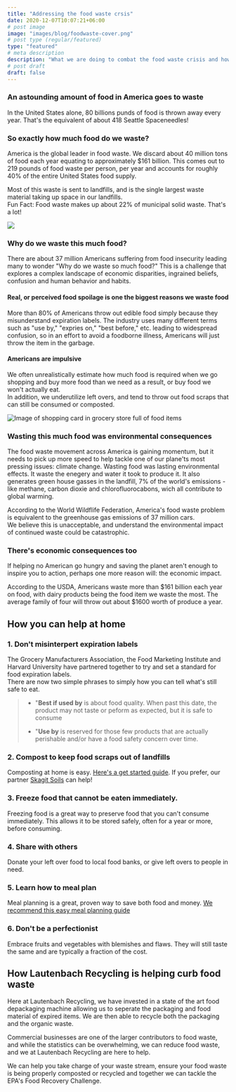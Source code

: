 ```yaml
---
title: "Addressing the food waste crsis"
date: 2020-12-07T10:07:21+06:00
# post image
image: "images/blog/foodwaste-cover.png"
# post type (regular/featured)
type: "featured"
# meta description
description: "What we are doing to combat the food waste crisis and how you can help"
# post draft
draft: false
---
```


### An astounding amount of food in America goes to waste

In the United States alone, 80 billions punds of food is thrown away every year. That's the equivalent of about 418 Seattle Spaceneedles!

<div class="row">
        <div class="col-lg-6">
            <h3>So exactly how much food do we waste?</h3>
            <p>
                America is the global leader in food waste. We discard about 40 million tons of food each year equating to approximately $161 billion.
                This comes out to 219 pounds of food waste per person, per year and accounts for roughly 40% of the entire United States food supply. 
            </p>
            <p>
                Most of this waste is sent to landfills, and is the single largest waste material taking up space in our landfills. <br>
                Fun Fact: Food waste makes up about 22% of municipal solid waste. That's a lot!
            </p>
        </div>
        <div class="col-lg-6">
            <img class="img-fluid" src="../../images/food-waste/full-wastebin.jpg">
        </div>
</div>

### Why do we waste this much food?

There are about 37 million Americans suffering from food insecurity leading many to wonder "Why do we waste so much food?" This is a challenge that explores a complex landscape of economic disparities, ingrained beliefs, confusion and human behavior and habits.

#### Real, or perceived food spoilage is one the biggest reasons we waste food

More than 80% of Americans throw out edible food simply because they misunderstand expiration labels. The industry uses many different terms such as "use by," "expries on," "best before," etc. leading to widespread confusion, so in an effort to avoid a foodborne illness, Americans will just throw the item in the garbage.

#### Americans are impulsive

We often unrealistically estimate how much food is required when we go shopping and buy more food than we need as a result, or buy food we won't actually eat. <br>
In addition, we underutilize left overs, and tend to throw out food scraps that can still be consumed or composted. 

![Image of shopping card in grocery store full of food items](../../images/food-waste/shopping-cart.jpg)

### Wasting this much food was environmental consequences

The food waste movement across America is gaining momentum, but it needs to pick up more speed to help tackle one of our plane'ts most pressing issues: climate change. Wasting food was lasting environmental effects. It waste the enegery and water it took to produce it. It also generates green house gasses in the landfill, 7% of the world's emissions - like methane, carbon dioxie and chlorofluorocabons, wich all contribute to global warming.

According to the World Wildflife Federation, America's food waste problem is equivalent to the greenhouse gas emissions of 37 million cars. <br>
We believe this is unacceptable, and understand the environmental impact of continued waste could be catastrophic.

### There's economic consequences too

If helping no American go hungry and saving the planet aren't enough to inspire you to action, perhaps one more reason will: the economic impact.

According to the USDA, Americans waste more than $161 billion each year on food, with dairy products being the food item we waste the most. The average family of four will throw out about $1600 worth of produce a year. 

## How you can help at home

### 1. Don't misinterpert expiration labels

The Grocery Manufacturers Association, the Food Marketing Institute and Harvard University have partnered together to try and set a standard for food expiration labels. <br>
There are now two simple phrases to simply how you can tell what's still safe to eat.

> * "**Best if used by** is about food quality. When past this date, the product may not taste or peform as expected, but it is safe to consume 
> 
> * "**Use by** is reserved for those few products that are actually perishable and/or have a food safety concern over time.

### 2. Compost to keep food scraps out of landfills

Composting at home is easy. [Here's a get started guide](#). If you prefer, our partner [Skagit Soils](#) can help!

### 3. Freeze food that cannot be eaten immediately.

Freezing food is a great way to preserve food that you can't consume immediately. This allows it to be stored safely, often for a year or more, before consuming.

### 4. Share with others

Donate your left over food to local food banks, or give left overs to people in need.

### 5. Learn how to meal plan

Meal planning is a great, proven way to save both food and money. [We recommend this easy meal planning guide](#)

### 6. Don't be a perfectionist

Embrace fruits and vegetables with blemishes and flaws. They will still taste the same and are typically a fraction of the cost.

## How Lautenbach Recycling is helping curb food waste

Here at Lautenbach Recycling, we have invested in a state of the art food depackaging machine allowing us to seperate the packaging and food material of expired items. We are then able to recycle both the packaging and the organic waste.

Commercial businesses are one of the larger contributors to food waste, and while the statistics can be overwhelming, we can reduce food waste, and we at Lautenbach Recycling are here to help.

We can help you take charge of your waste stream, ensure your food waste is being properly composted or recycled and together we can tackle the EPA's Food Recovery Challenge.
